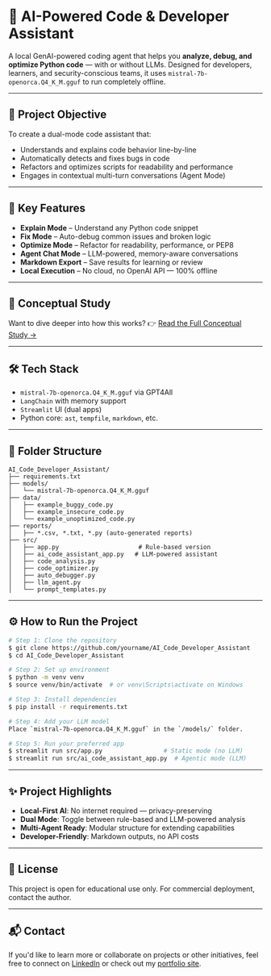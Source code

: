 # 🧠 AI-Powered Code & Developer Assistant

A local GenAI-powered coding agent that helps you **analyze, debug, and optimize Python code** — with or without LLMs. Designed for developers, learners, and security-conscious teams, it uses `mistral-7b-openorca.Q4_K_M.gguf` to run completely offline.

---

## 🎯 Project Objective
To create a dual-mode code assistant that:
- Understands and explains code behavior line-by-line
- Automatically detects and fixes bugs in code
- Refactors and optimizes scripts for readability and performance
- Engages in contextual multi-turn conversations (Agent Mode)

---

## 🚀 Key Features
- **Explain Mode** – Understand any Python code snippet
- **Fix Mode** – Auto-debug common issues and broken logic
- **Optimize Mode** – Refactor for readability, performance, or PEP8
- **Agent Chat Mode** – LLM-powered, memory-aware conversations
- **Markdown Export** – Save results for learning or review
- **Local Execution** – No cloud, no OpenAI API — 100% offline

---

## 🧠 Conceptual Study
Want to dive deeper into how this works?
👉 [Read the Full Conceptual Study →](https://github.com/Pre123140/AI_CODE_DEVELOPER_ASSISTANT/blob/main/AI_CODE_DEVELOPER_ASSISTANT.pdf)

---

## 🛠️ Tech Stack
- `mistral-7b-openorca.Q4_K_M.gguf` via GPT4All
- `LangChain` with memory support
- `Streamlit` UI (dual apps)
- Python core: `ast`, `tempfile`, `markdown`, etc.


---

## 📁 Folder Structure
```
AI_Code_Developer_Assistant/
├── requirements.txt
├── models/
│   └── mistral-7b-openorca.Q4_K_M.gguf
├── data/
│   ├── example_buggy_code.py
│   ├── example_insecure_code.py
│   └── example_unoptimized_code.py
├── reports/
│   ├── *.csv, *.txt, *.py (auto-generated reports)
├── src/
│   ├── app.py                      # Rule-based version
│   ├── ai_code_assistant_app.py   # LLM-powered assistant
│   ├── code_analysis.py
│   ├── code_optimizer.py
│   ├── auto_debugger.py
│   ├── llm_agent.py
│   └── prompt_templates.py
```

---

## ⚙️ How to Run the Project
```bash
# Step 1: Clone the repository
$ git clone https://github.com/yourname/AI_Code_Developer_Assistant
$ cd AI_Code_Developer_Assistant

# Step 2: Set up environment
$ python -m venv venv
$ source venv/bin/activate  # or venv\Scripts\activate on Windows

# Step 3: Install dependencies
$ pip install -r requirements.txt

# Step 4: Add your LLM model
Place `mistral-7b-openorca.Q4_K_M.gguf` in the `/models/` folder.

# Step 5: Run your preferred app
$ streamlit run src/app.py                 # Static mode (no LLM)
$ streamlit run src/ai_code_assistant_app.py  # Agentic mode (LLM)
```

---



## ✨ Project Highlights
- **Local-First AI**: No internet required — privacy-preserving
- **Dual Mode**: Toggle between rule-based and LLM-powered analysis
- **Multi-Agent Ready**: Modular structure for extending capabilities
- **Developer-Friendly**: Markdown outputs, no API costs

---

## 📜 License

This project is open for educational use only. For commercial deployment, contact the author.

---

## 📬 Contact
If you'd like to learn more or collaborate on projects or other initiatives, feel free to connect on [LinkedIn](https://www.linkedin.com/in/prerna-burande-99678a1bb/) or check out my [portfolio site](https://youtheleader.com/).

